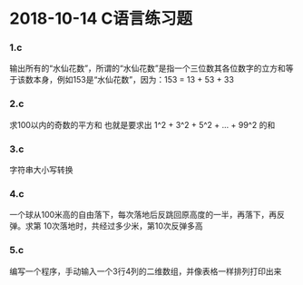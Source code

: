 # 2018-10-14 C语言练习题

### 1.c

输出所有的“水仙花数”，所谓的“水仙花数”是指一个三位数其各位数字的立方和等于该数本身，例如153是“水仙花数”，因为：153 = 13 + 53 + 33

### 2.c

求100以内的奇数的平方和 也就是要求出 1^2 + 3^2 + 5^2 + ... + 99^2  的和

### 3.c

字符串大小写转换

### 4.c

一个球从100米高的自由落下，每次落地后反跳回原高度的一半，再落下，再反弹。求第 10次落地时，共经过多少米，第10次反弹多高

### 5.c

编写一个程序，手动输入一个3行4列的二维数组，并像表格一样排列打印出来
